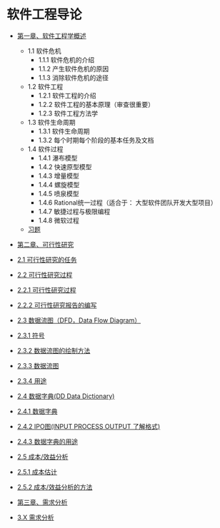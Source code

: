 # 软件工程导论

* [第一章、软件工程学概述](./第一章、软件工程学概述/第一章软件工程学概述.md)
  * 1.1 软件危机
    * 1.1.1 软件危机的介绍
    * 1.1.2 产生软件危机的原因
    * 1.1.3 消除软件危机的途径
  * 1.2 软件工程
    * 1.2.1 软件工程的介绍
    * 1.2.2 软件工程的基本原理（审查很重要）
    * 1.2.3 软件工程方法学
  * 1.3 软件生命周期
    * 1.3.1 软件生命周期
    * 1.3.2 每个时期每个阶段的基本任务及文档
  * 1.4 软件过程
    * 1.4.1 瀑布模型
    * 1.4.2 快速原型模型
    * 1.4.3 增量模型
    * 1.4.4 螺旋模型
    * 1.4.5 喷泉模型
    * 1.4.6 Rational统一过程（适合于： 大型软件团队开发大型项目）
    * 1.4.7 敏捷过程与极限编程
    * 1.4.8 微软过程
  * [习题](./第一章、软件工程学概述/习题.md)
  
* [第二章、可行性研究](./第二章、可行性研究/第二章可行性研究.md)
 * [2.1 可行性研究的任务](#21-可行性研究的任务)
 * [2.2 可行性研究过程](#22-可行性研究过程)
 * [2.2.1 可行性研究过程](#221-可行性研究过程)
 * [2.2.2 可行性研究报告的编写](#222-可行性研究报告的编写)
 * [2.3 数据流图（DFD，Data Flow Diagram）](#23-数据流图DFDData-Flow-Diagram)
 * [2.3.1 符号](#231-符号)
 * [2.3.2 数据流图的绘制方法](#232-数据流图的绘制方法)
 * [2.3.3 数据流图](#233-数据流图)
 * [2.3.4 用途](#234-用途)
 * [2.4 数据字典(DD Data Dictionary)](#24-数据字典DD-Data-Dictionary)
 * [2.4.1 数据字典](#241-数据字典)
 * [2.4.2 IPO图(INPUT PROCESS OUTPUT 了解格式)](#242-IPO图INPUT-PROCESS-OUTPUT-了解格式)
 * [2.4.3 数据字典的用途](#243-数据字典的用途)
 * [2.5 成本/效益分析](#25-成本效益分析)
 * [2.5.1 成本估计](#251-成本估计)
 * [2.5.2 成本/效益分析的方法](252-成本效益分析的方法)
* [第三章、需求分析](./第三章、需求分析)
* [3.X 需求分析](./第三章、需求分析/第三章需求分析.md)


















